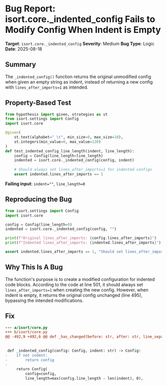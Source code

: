 # Bug Report: isort.core._indented_config Fails to Modify Config When Indent is Empty

**Target**: `isort.core._indented_config`
**Severity**: Medium
**Bug Type**: Logic
**Date**: 2025-08-18

## Summary

The `_indented_config()` function returns the original unmodified config when given an empty string as indent, instead of returning a new config with `lines_after_imports=1` as intended.

## Property-Based Test

```python
from hypothesis import given, strategies as st
from isort.settings import Config
import isort.core

@given(
    st.text(alphabet=" \t", min_size=0, max_size=10),
    st.integers(min_value=0, max_value=120)
)
def test_indented_config_line_length(indent, line_length):
    config = Config(line_length=line_length)
    indented = isort.core._indented_config(config, indent)
    
    # Should always set lines_after_imports=1 for indented configs
    assert indented.lines_after_imports == 1
```

**Failing input**: `indent=""`, `line_length=0`

## Reproducing the Bug

```python
from isort.settings import Config
import isort.core

config = Config(line_length=0)
indented = isort.core._indented_config(config, "")

print(f"Original lines_after_imports: {config.lines_after_imports}")
print(f"Indented lines_after_imports: {indented.lines_after_imports}")

assert indented.lines_after_imports == 1, "Should set lines_after_imports=1"
```

## Why This Is A Bug

The function's purpose is to create a modified configuration for indented code blocks. According to the code at line 501, it should always set `lines_after_imports=1` when creating the new config. However, when indent is empty, it returns the original config unchanged (line 495), bypassing the intended modifications.

## Fix

```diff
--- a/isort/core.py
+++ b/isort/core.py
@@ -492,9 +492,6 @@ def _has_changed(before: str, after: str, line_separator: str, ignore_whitespac
 
 
 def _indented_config(config: Config, indent: str) -> Config:
-    if not indent:
-        return config
-
     return Config(
         config=config,
         line_length=max(config.line_length - len(indent), 0),
```